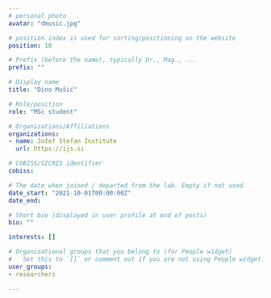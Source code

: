 ```yaml
---
# personal photo
avatar: "dmusic.jpg"

# position index is used for sorting/positioning on the website
position: 10

# Prefix (before the name), typically Dr., Mag., ...
prefix: ""

# Display name
title: "Dino Mušić"

# Role/position
role: "MSc student"

# Organizations/Affiliations
organizations:
- name: Jožef Stefan Institute
  url: https://ijs.si

# COBISS/SICRIS identifier
cobiss:

# The date when joined / departed from the lab. Empty if not used
date_start: "2021-10-01T00:00:00Z"
date_end:

# Short bio (displayed in user profile at end of posts)
bio: ""

interests: []

# Organizational groups that you belong to (for People widget)
#   Set this to `[]` or comment out if you are not using People widget.
user_groups:
- researchers

---
```

